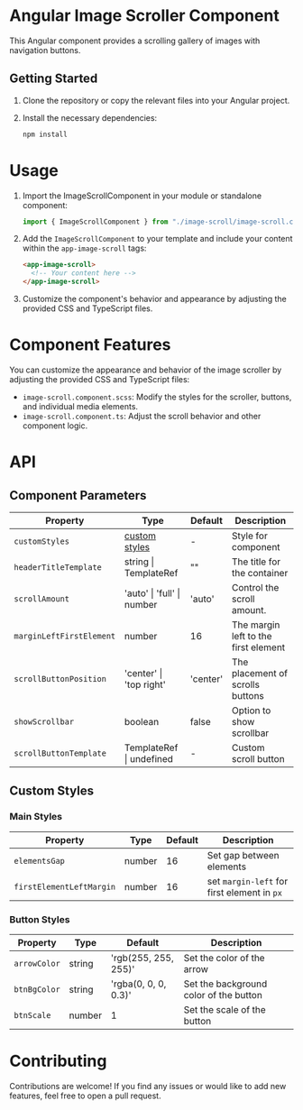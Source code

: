 # Angular Image Scroller Component

This Angular component provides a scrolling gallery of images with navigation buttons.

## Getting Started

1. Clone the repository or copy the relevant files into your Angular project.
2. Install the necessary dependencies:

   ```bash
   npm install
   ```

# Usage

1. Import the ImageScrollComponent in your module or standalone component:

   ```typescript
   import { ImageScrollComponent } from "./image-scroll/image-scroll.component";
   ```

2. Add the `ImageScrollComponent` to your template and include your content within the `app-image-scroll` tags:

   ```html
   <app-image-scroll>
     <!-- Your content here -->
   </app-image-scroll>
   ```

3. Customize the component's behavior and appearance by adjusting the provided CSS and TypeScript files.

# Component Features

You can customize the appearance and behavior of the image scroller by adjusting the provided CSS and TypeScript files:

- `image-scroll.component.scss`: Modify the styles for the scroller, buttons, and individual media elements.
- `image-scroll.component.ts`: Adjust the scroll behavior and other component logic.

# API

## Component Parameters

| Property                 | Type                            | Default  | Description                          |
| ------------------------ | ------------------------------- | -------- | ------------------------------------ |
| `customStyles`           | [custom styles](#custom-styles) | -        | Style for component                  |
| `headerTitleTemplate`    | string \| TemplateRef<void>     | ""       | The title for the container          |
| `scrollAmount`           | 'auto' \| 'full' \| number      | 'auto'   | Control the scroll amount.           |
| `marginLeftFirstElement` | number                          | 16       | The margin left to the first element |
| `scrollButtonPosition`   | 'center' \| 'top right'         | 'center' | The placement of scrolls buttons     |
| `showScrollbar`          | boolean                         | false    | Option to show scrollbar             |
| `scrollButtonTemplate`   | TemplateRef<void> \| undefined  | -        | Custom scroll button                 |

## Custom Styles

### Main Styles

| Property                 | Type   | Default | Description                                 |
| ------------------------ | ------ | ------- | ------------------------------------------- |
| `elementsGap`            | number | 16      | Set gap between elements                    |
| `firstElementLeftMargin` | number | 16      | set `margin-left` for first element in `px` |

### Button Styles

| Property     | Type   | Default              | Description                            |
| ------------ | ------ | -------------------- | -------------------------------------- |
| `arrowColor` | string | 'rgb(255, 255, 255)' | Set the color of the arrow             |
| `btnBgColor` | string | 'rgba(0, 0, 0, 0.3)' | Set the background color of the button |
| `btnScale`   | number | 1                    | Set the scale of the button            |

# Contributing

Contributions are welcome! If you find any issues or would like to add new features, feel free to open a pull request.
